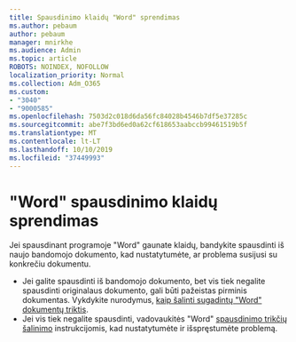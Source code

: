 ```yaml
---
title: Spausdinimo klaidų "Word" sprendimas
ms.author: pebaum
author: pebaum
manager: mnirkhe
ms.audience: Admin
ms.topic: article
ROBOTS: NOINDEX, NOFOLLOW
localization_priority: Normal
ms.collection: Adm_O365
ms.custom:
- "3040"
- "9000585"
ms.openlocfilehash: 7503d2c018d6da56fc84028b4546b7df5e37285c
ms.sourcegitcommit: abe7f3bd6ed0a62cf618653aabccb99461519b5f
ms.translationtype: MT
ms.contentlocale: lt-LT
ms.lasthandoff: 10/10/2019
ms.locfileid: "37449993"
---
```

# <a name="resolving-print-failures-in-word"></a>"Word" spausdinimo klaidų sprendimas

Jei spausdinant programoje "Word" gaunate klaidų, bandykite spausdinti iš naujo bandomojo dokumento, kad nustatytumėte, ar problema susijusi su konkrečiu dokumentu.

- Jei galite spausdinti iš bandomojo dokumento, bet vis tiek negalite spausdinti originalaus dokumento, gali būti pažeistas pirminis dokumentas. Vykdykite nurodymus, [kaip šalinti sugadintų "Word" dokumentų triktis](https://docs.microsoft.com/office/troubleshoot/word/damaged-documents-in-word#update-microsoft-office-and-windows).
- Jei vis tiek negalite spausdinti, vadovaukitės "Word" [spausdinimo trikčių šalinimo](https://docs.microsoft.com/office/troubleshoot/word/print-failures-in-word) instrukcijomis, kad nustatytumėte ir išspręstumėte problemą.